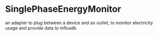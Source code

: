 # SinglePhaseEnergyMonitor

an adapter to plug between a device and an outlet, to monitor electricity usage and provide data to influxdb
